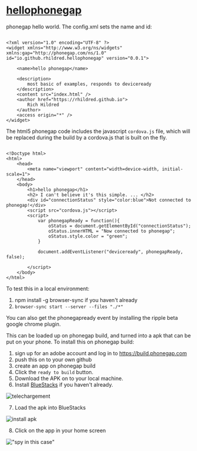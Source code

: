 # [hellophonegap](https://github.com/rhildred/hellophonegap)

phonegap hello world. The config.xml sets the name and id:

```

<?xml version="1.0" encoding="UTF-8" ?>
<widget xmlns="http://www.w3.org/ns/widgets" xmlns:gap="http://phonegap.com/ns/1.0" id="io.github.rhildred.hellophonegap" version="0.0.1">

    <name>hello phonegap</name>

    <description>
        most basic of examples, responds to deviceready
    </description>
    <content src="index.html" />
    <author href="https://rhildred.github.io">
        Rich Hildred
    </author>
    <access origin="*" />
</widget>

```

The html5 phonegap code includes the javascript `cordova.js` file, which will be replaced during the build by a cordova.js that is built on the fly.

```

<!Doctype html>
<html>
    <head>
        <meta name="viewport" content="width=device-width, initial-scale=1">
    </head>
    <body>
        <h1>hello phonegap</h1>
        <h2> I can't believe it's this simple. ... </h2>
        <div id="connectionStatus" style="color:blue">Not connected to phonegap!</div>
        <script src="cordova.js"></script>
        <script>
            var phonegapReady = function(){
                oStatus = document.getElementById("connectionStatus");
                oStatus.innerHTML = "Now connected to phonegap";
                oStatus.style.color = "green";
            }

            document.addEventListener("deviceready", phonegapReady, false);

        </script>
    </body>
</html>

```

To test this in a local environment:

1. npm install -g browser-sync if you haven't already
1. `browser-sync start --server --files "./*"`

You can also get the phonegapready event by installing the ripple beta google chrome plugin.

This can be loaded up on phonegap build, and turned into a apk that can be put on your phone.
To install this on phonegap build:

1) sign up for an adobe account and log in to https://build.phonegap.com
2) push this on to your own github
3) create an app on phonegap build
4) Click the `ready to build` button.
5) Download the APK on to your local machine.
6) Install [BlueStacks](https://www.bluestacks.com/download.html) if you haven't already.

![telechargement](https://rhildred.github.io/hellophonegap/readmeimages/BlueStacksCapture.PNG "telechargement")

7) Load the apk into BlueStacks

![install apk](https://rhildred.github.io/hellophonegap/readmeimages/installApkCapture.PNG "install apk")

8) Click on the app in your home screen

!["spy in this case"](https://rhildred.github.io/hellophonegap/readmeimages/HomeScreenCapture.PNG "spy in this case")

